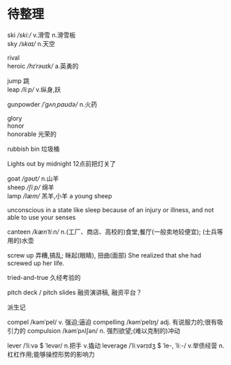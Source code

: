 # 待整理

ski  _/skiː/_  v.滑雪 n.滑雪板  
sky  _/skaɪ/_  n.天空  

rival  
heroic  _/hɪˈrəʊɪk/_  a.英勇的  

jump  跳  
leap  _/liːp/_  v.纵身,跃  

gunpowder  _/ˈɡʌnˌpaʊdə/_  n.火药  

glory  
honor  
honorable  光荣的  

rubbish bin  垃圾桶  

Lights out by midnight  12点前把灯关了  

goat  _/ɡəʊt/_  n.山羊  
sheep  _/ʃiːp/_  绵羊  
lamp  _/læm/_  羔羊,小羊  a young sheep


unconscious  in a state like sleep because of an injury or illness, and not able to use your senses

canteen  _/kænˈtiːn/_  n.(工厂、商店、高校的)食堂,餐厅(一般卖地较便宜); (士兵等用的)水壶

screw up  弄糟,搞乱; 眯起(眼睛), 扭曲(面部)  She realized that she had screwed up her life.

tried-and-true  久经考验的  


pitch deck / pitch slides  融资演讲稿, 融资平台？



派生记

compel  /kəmˈpel/  v. 强迫;逼迫
compelling  /kəmˈpelɪŋ/  adj. 有说服力的;很有吸引力的
compulsion  /kəmˈpʌlʃən/  n. 强烈欲望;(难以克制的)冲动

lever  /ˈliːvə $ ˈlevər/  n.把手 v.撬动
leverage  /ˈliːvərɪdʒ $ ˈle-, ˈliː-/  v.举债经营 n.杠杠作用;能够操控形势的影响力






